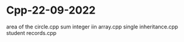 # Cpp-22-09-2022
area of the circle.cpp
sum integer iin array.cpp
single inheritance.cpp
student records.cpp

